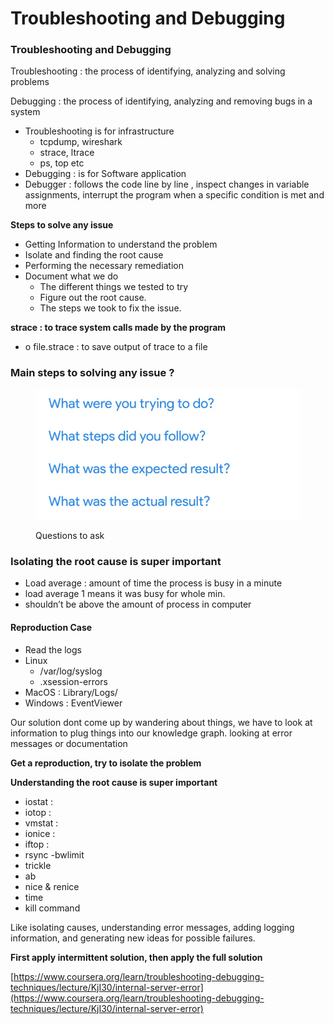 # Troubleshooting and Debugging

### Troubleshooting and Debugging

Troubleshooting : the process of identifying, analyzing and solving problems

Debugging : the process of identifying, analyzing and removing bugs in a system

* Troubleshooting is for infrastructure
  * tcpdump, wireshark
  * strace, ltrace
  * ps, top etc
* Debugging : is for Software application
* Debugger : follows the code line by line , inspect changes in variable assignments, interrupt the program when a specific condition is met and more

**Steps to solve any issue**

* Getting Information to understand the problem
* Isolate and finding the root cause
* Performing the necessary remediation
* Document what we do
  * The different things we tested to try
  * Figure out the root cause.
  * The steps we took to fix the issue.

**strace : to trace system calls made by the program**

* o file.strace : to save output of trace to a file

### Main steps to solving any issue ?

<figure><img src="../.gitbook/assets/Untitled.png" alt=""><figcaption><p>Questions to ask</p></figcaption></figure>

### Isolating the root cause is super important

* Load average : amount of time the process is busy in a minute
* load average 1 means it was busy for whole min.
* shouldn’t be above the amount of process in computer

#### Reproduction Case

* Read the logs
* Linux
  * /var/log/syslog
  * .xsession-errors
* MacOS : Library/Logs/
* Windows : EventViewer

Our solution dont come up by wandering about things, we have to look at information to plug things into our knowledge graph. looking at error messages or documentation

**Get a reproduction, try to isolate the problem**

**Understanding the root cause is super important**

* iostat :
* iotop :
* vmstat :
* ionice :
* iftop :
* rsync -bwlimit
* trickle
* ab
* nice & renice
* time
* kill command

Like isolating causes, understanding error messages, adding logging information, and generating new ideas for possible failures.

**First apply intermittent solution, then apply the full solution**

[https://www.coursera.org/learn/troubleshooting-debugging-techniques/lecture/KjI30/internal-server-error](https://www.coursera.org/learn/troubleshooting-debugging-techniques/lecture/KjI30/internal-server-error)
